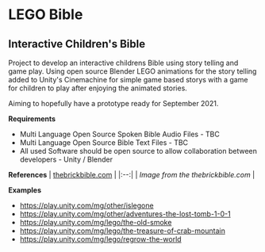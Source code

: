 # LEGO Bible

## Interactive Children's Bible
Project to develop an interactive childrens Bible using story telling and game play. 
Using open source Blender LEGO animations for the story telling added to Unity's Cinemachine for simple game based storys with a game for children to play after enjoying the animated stories.

Aiming to hopefully have a prototype ready for September 2021.

**Requirements**
 - Multi Language Open Source Spoken Bible Audio Files - TBC
 - Multi Language Open Source Bible Text Files - TBC
 - All used Software should be open source to allow collaboration between developers - Unity / Blender

**References**
| [thebrickbible.com](https://www.thebrickbible.com/2019/wp-content/uploads/2020/02/04_image-8.jpg) | 
|:--:| 
| *Image from the thebrickbible.com* |


**Examples**
- https://play.unity.com/mg/other/islegone
- https://play.unity.com/mg/other/adventures-the-lost-tomb-1-0-1
- https://play.unity.com/mg/lego/the-old-smoke
- https://play.unity.com/mg/lego/the-treasure-of-crab-mountain
- https://play.unity.com/mg/lego/regrow-the-world



